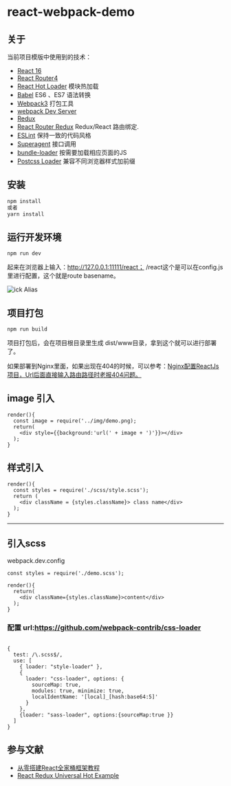 # react-webpack-demo  


## 关于
当前项目模版中使用到的技术：

* [React 16](https://github.com/facebook/react) 
* [React Router4](https://github.com/rackt/react-router)
* [React Hot Loader](https://github.com/gaearon/react-hot-loader) 模块热加载 
* [Babel](http://babeljs.io) ES6 、ES7 语法转换
* [Webpack3](http://webpack.github.io) 打包工具
* [webpack Dev Server](http://github.com/webpack/webpack-dev-serverl)
* [Redux](https://github.com/rackt/redux) 
* [React Router Redux](https://github.com/reactjs/react-router-redux) Redux/React 路由绑定.
* [ESLint](http://eslint.org) 保持一致的代码风格
* [Superagent](https://github.com/visionmedia/superagent) 接口调用
* [bundle-loader](https://github.com/webpack-contrib/bundle-loader) 按需要加载相应页面的JS
* [Postcss Loader](https://github.com/postcss/postcss-loader) 兼容不同浏览器样式加前缀


## 安装
```bash
npm install
或者
yarn install
```

## 运行开发环境
```base
npm run dev
```
起来在浏览器上输入：http://127.0.0.1:11111/react； /react这个是可以在config.js里进行配置，这个就是route basename。

![ick Alias](public/image/home.png)

## 项目打包
```base
npm run build
```
项目打包后，会在项目根目录里生成 dist/www目录，拿到这个就可以进行部署了。

如果部署到Nginx里面，如果出现在404的时候，可以参考：[Nginx配置ReactJs项目，Url后面直接输入路由路径时老报404问题。](http://blog.csdn.net/xiaotuni/article/details/77745189)

## image 引入
```
render(){
  const image = require('../img/demo.png);
  return(
    <div style={{background:'url(' + image + ')'}}></div>
  );
}
```
## 样式引入
```
render(){
  const styles = require('./scss/style.scss');
  return (
    <div className = {styles.className}> class name</div>
  );
}
```

----

## 引入scss

webpack.dev.config
```code
const styles = require('./demo.scss');

render(){
  return(
    <div className={styles.className}>content</div>
  );
}
```
### 配置 url:https://github.com/webpack-contrib/css-loader
```

{
  test: /\.scss$/,
  use: [
    { loader: "style-loader" },
    {
      loader: "css-loader", options: {
        sourceMap: true,
        modules: true, minimize: true,
        localIdentName: '[local]_[hash:base64:5]'
      }
    },
    {loader: "sass-loader", options:{sourceMap:true }}
  ]
}
```


## 参与文献
* [从零搭建React全家桶框架教程](https://github.com/brickspert/blog/issues/1)
* [React Redux Universal Hot Example](https://github.com/erikras/react-redux-universal-hot-example)
